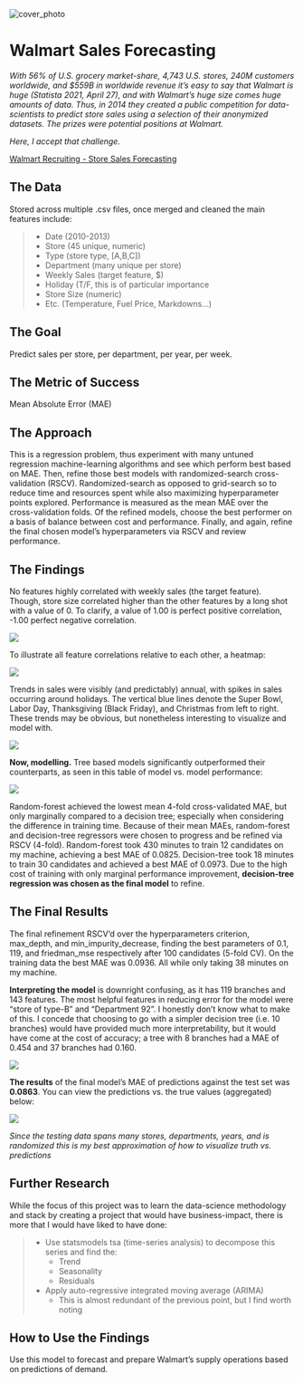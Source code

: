 ![cover_photo](./README_files/walmart_cover_photo.png)
# Walmart Sales Forecasting

*With 56% of U.S. grocery market-share, 4,743 U.S. stores, 240M customers worldwide, and $559B in worldwide revenue it’s easy to say that Walmart is huge (Statista 2021, April 27), and with Walmart’s huge size comes huge amounts of data. Thus, in 2014 they created a public competition for data-scientists to predict store sales using a selection of their anonymized datasets. The prizes were potential positions at Walmart.*

*Here, I accept that challenge.*

[Walmart Recruiting - Store Sales Forecasting](https://www.kaggle.com/c/walmart-recruiting-store-sales-forecasting)

## The Data
Stored across multiple .csv files, once merged and cleaned the main features include:

> * Date (2010-2013)
> * Store (45 unique, numeric)
> * Type (store type, [A,B,C])
> * Department (many unique per store)
> * Weekly Sales (target feature, $)
> * Holiday (T/F, this is of particular importance
> * Store Size (numeric)
> * Etc. (Temperature, Fuel Price, Markdowns...)

## The Goal
Predict sales per store, per department, per year, per week.

## The Metric of Success
Mean Absolute Error (MAE)

## The Approach
This is a regression problem, thus experiment with many untuned regression machine-learning algorithms and see which perform best based on MAE.
Then, refine those best models with randomized-search cross-validation (RSCV). Randomized-search as opposed to grid-search so to reduce time and resources spent while also maximizing hyperparameter points explored. Performance is measured as the mean MAE over the cross-validation folds.
Of the refined models, choose the best performer on a basis of balance between cost and performance.
Finally, and again, refine the final chosen model’s hyperparameters via RSCV and review performance.

## The Findings
No features highly correlated with weekly sales (the target feature). Though, store size correlated higher than the other features by a long shot with a value of 0. 
To clarify, a value of 1.00 is perfect positive correlation, -1.00 perfect negative correlation.

![](./Visualizations/Weekly_Sales_vs_Features_Correlations.png)

To illustrate all feature correlations relative to each other, a heatmap:

![](./Visualizations/Feature_Correlations.png)

Trends in sales were visibly (and predictably) annual, with spikes in sales occurring around holidays. The vertical blue lines denote the Super Bowl, Labor Day, Thanksgiving (Black Friday), and Christmas from left to right. These trends may be obvious, but nonetheless interesting to visualize and model with.

![](./Visualizations/Median_Weekly_Sales_with_Holidays.png)

**Now, modelling.** Tree based models significantly outperformed their counterparts, as seen in this table of model vs. model performance:

![](./Visualizations/Model_Performances_Table.png)

Random-forest achieved the lowest mean 4-fold cross-validated MAE, but only marginally compared to a decision tree; especially when considering the difference in training time.
Because of their mean MAEs, random-forest and decision-tree regressors were chosen to progress and be refined via RSCV (4-fold). Random-forest took 430 minutes to train 12 candidates on my machine, achieving a best MAE of 0.0825. Decision-tree took 18 minutes to train 30 candidates and achieved a best MAE of 0.0973. Due to the high cost of training with only marginal performance improvement, **decision-tree regression was chosen as the final model** to refine.


## The Final Results
The final refinement RSCV’d over the hyperparameters criterion, max_depth, and min_impurity_decrease, finding the best parameters of 0.1, 119, and friedman_mse respectively after 100 candidates (5-fold CV). On the training data the best MAE was 0.0936. All while only taking 38 minutes on my machine.

**Interpreting the model** is downright confusing, as it has 119 branches and 143 features. The most helpful features in reducing error for the model were “store of type-B” and “Department 92”. I honestly don’t know what to make of this. I concede that choosing to go with a simpler decision tree (i.e. 10 branches) would have provided much more interpretability, but it would have come at the cost of accuracy; a tree with 8 branches had a MAE of 0.454 and 37 branches had 0.160.

![](./Visualizations/Top_10_Features_by_Importances(Normalized).png)

**The results** of the final model’s MAE of predictions against the test set was **0.0863**. You can view the predictions vs. the true values (aggregated) below:

![](./Visualizations/Final_Results_Visualized.png)

*Since the testing data spans many stores, departments, years, and is randomized this is my best approximation of how to visualize truth vs. predictions*

## Further Research
While the focus of this project was to learn the data-science methodology and stack by creating a project that would have business-impact, there is more that I would have liked to have done:
> * Use statsmodels tsa (time-series analysis) to decompose this series and find the:
>   * Trend
>   * Seasonality
>   * Residuals
> * Apply auto-regressive integrated moving average (ARIMA)
>   * This is almost redundant of the previous point, but I find worth noting

## How to Use the Findings
Use this model to forecast and prepare Walmart’s supply operations based on predictions of demand.
